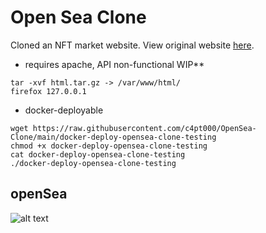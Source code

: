 # Open Sea Clone
Cloned an NFT market website. View original website [here](https://opensea.io/).



* requires apache, API non-functional WIP**
```git clone https://github.com/c4pt000/OpenSea-Clone
tar -xvf html.tar.gz -> /var/www/html/
firefox 127.0.0.1
```


* docker-deployable
```
wget https://raw.githubusercontent.com/c4pt000/OpenSea-Clone/main/docker-deploy-opensea-clone-testing
chmod +x docker-deploy-opensea-clone-testing
cat docker-deploy-opensea-clone-testing
./docker-deploy-opensea-clone-testing
```



## openSea
![alt text](https://raw.githubusercontent.com/c4pt000/OpenSea-Clone/main/opensea.png "OpenSea")

